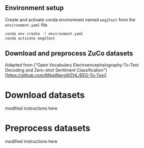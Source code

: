 ## Environment setup

Create and activate conda environment named ```eeg2text``` from the ```environment.yaml``` file.
```sh
conda env create -f environment.yaml
conda activate eeg2text
```

## Download and preprocess ZuCo datasets

Adapted from ("Open Vocabulary Electroencephalography-To-Text Decoding and Zero-shot Sentiment Classification")[https://github.com/MikeWangWZHL/EEG-To-Text]

# Download datasets
modified instructions here

# Preprocess datasets
modified instructions here
